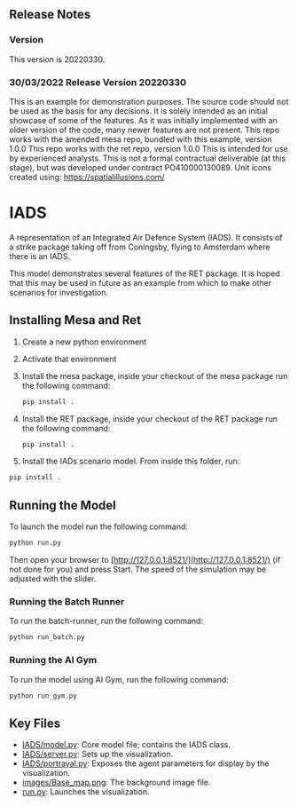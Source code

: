 ## Release Notes

### Version

This version is 20220330.

### 30/03/2022 Release Version 20220330

This is an example for demonstration purposes. The source code should not be used as the basis for any decisions.
It is solely intended as an initial showcase of some of the features.
As it was initially implemented with an older version of the code, many newer features are not present.
This repo works with the amended mesa repo, bundled with this example, version 1.0.0
This repo works with the ret repo, version 1.0.0
This is intended for use by experienced analysts.
This is not a formal contractual deliverable (at this stage), but was developed under contract PO410000130089.
Unit icons created using: <https://spatialillusions.com/>

# IADS

A representation of an Integrated Air Defence System (IADS).
It consists of a strike package taking off from Coningsby, flying to Amsterdam where there is an IADS.

This model demonstrates several features of the RET package.
It is hoped that this may be used in future as an example from which to make other scenarios for investigation.

## Installing Mesa and Ret

1. Create a new python environment
2. Activate that environment
3. Install the mesa package, inside your checkout of the mesa package run the following command:

   ```bash
   pip install .
   ```

4. Install the RET package, inside your checkout of the RET package run the following command:

   ```bash
   pip install .
   ```

5. Install the IADs scenario model. From inside this folder, run:

```bash
pip install .
```

## Running the Model

To launch the model run the following command:

```bash
python run.py
```

Then open your browser to [http://127.0.0.1:8521/](http://127.0.0.1:8521/) (if not done for you) and press Start.
The speed of the simulation may be adjusted with the slider.

### Running the Batch Runner

To run the batch-runner, run the following command:

```bash
python run_batch.py
```

### Running the AI Gym

To run the model using AI Gym, run the following command:

```bash
python run_gym.py
```

## Key Files

- [IADS/model.py](IADS/model.py): Core model file; contains the IADS class.
- [IADS/server.py](IADS/server.py): Sets up the visualization.
- [IADS/portrayal.py](IADS/portrayal.py): Exposes the agent parameters for display by the visualization.
- [images/Base_map.png](images/Background.png): The background image file.
- [run.py](run.py): Launches the visualization.
